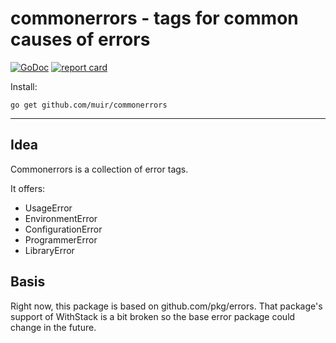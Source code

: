 # commonerrors - tags for common causes of errors

[![GoDoc](https://godoc.org/github.com/muir/commonerrors?status.png)](https://pkg.go.dev/github.com/muir/commonerrors)
[![report card](https://goreportcard.com/badge/github.com/muir/commonerrors)](https://goreportcard.com/report/github.com/muir/commonerrors)

Install:

	go get github.com/muir/commonerrors

---

## Idea

Commonerrors is a collection of error tags. 

It offers:

- UsageError
- EnvironmentError
- ConfigurationError
- ProgrammerError
- LibraryError

## Basis

Right now, this package is based on github.com/pkg/errors.  That package's support of WithStack
is a bit broken so the base error package could change in the future.
